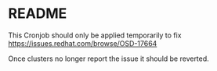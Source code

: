 
# README

This Cronjob should only be applied temporarily to fix
https://issues.redhat.com/browse/OSD-17664

Once clusters no longer report the issue it should be reverted.
